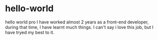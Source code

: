 # hello-world
hello world pro
I have worked almost 2 years as a front-end developer, during that time,
I have learnt much things. I can't say i love this job, but I have tryed my best to it.
